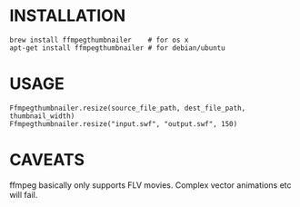 INSTALLATION
============

    brew install ffmpegthumbnailer    # for os x
    apt-get install ffmpegthumbnailer # for debian/ubuntu

USAGE
=====

    Ffmpegthumbnailer.resize(source_file_path, dest_file_path, thumbnail_width)
    Ffmpegthumbnailer.resize("input.swf", "output.swf", 150)

CAVEATS
=======

ffmpeg basically only supports FLV movies. Complex vector animations etc will fail.
